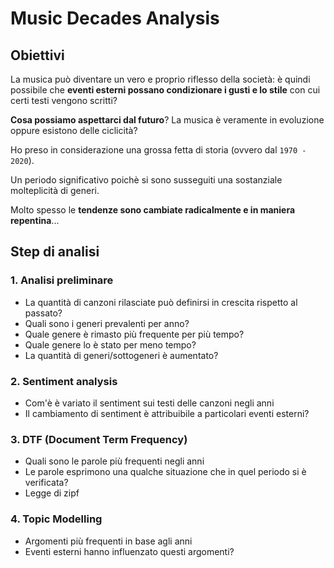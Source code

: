 # Music Decades Analysis

## Obiettivi

La musica può diventare un vero e proprio riflesso della società: è quindi possibile che **eventi esterni possano condizionare i gusti e lo stile** con cui certi testi vengono scritti?

**Cosa possiamo aspettarci dal futuro**? La musica è veramente in evoluzione oppure esistono delle ciclicità?

Ho preso in considerazione una grossa fetta di storia (ovvero dal `1970 - 2020`).

Un periodo significativo poichè si sono susseguiti una sostanziale molteplicità di generi. 

Molto spesso le **tendenze sono cambiate radicalmente e in maniera repentina**...

## Step di analisi

### 1. Analisi preliminare
* La quantità di canzoni rilasciate può definirsi in crescita rispetto al passato?
* Quali sono i generi prevalenti per anno?
* Quale genere è rimasto più frequente per più tempo?
* Quale genere lo è stato per meno tempo?
* La quantità di generi/sottogeneri è aumentato?

### 2. Sentiment analysis
* Com'è è variato il sentiment sui testi delle canzoni negli anni
* Il cambiamento di sentiment è attribuibile a particolari eventi esterni?

### 3. DTF (Document Term Frequency)
* Quali sono le parole più frequenti negli anni
* Le parole esprimono una qualche situazione che in quel periodo si è verificata?
* Legge di zipf

### 4. Topic Modelling
* Argomenti più frequenti in base agli anni
* Eventi esterni hanno influenzato questi argomenti?